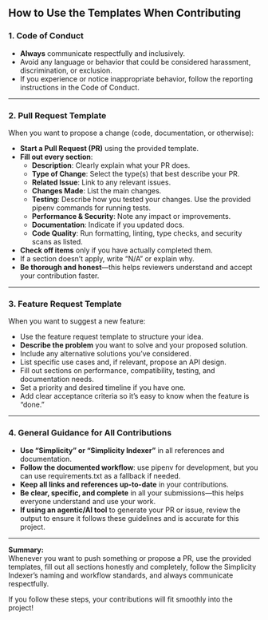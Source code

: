 ## How to Use the Templates When Contributing

### 1. **Code of Conduct**
- **Always** communicate respectfully and inclusively.
- Avoid any language or behavior that could be considered harassment, discrimination, or exclusion.
- If you experience or notice inappropriate behavior, follow the reporting instructions in the Code of Conduct.

---

### 2. **Pull Request Template**
When you want to propose a change (code, documentation, or otherwise):

- **Start a Pull Request (PR)** using the provided template.
- **Fill out every section**:
  - **Description**: Clearly explain what your PR does.
  - **Type of Change**: Select the type(s) that best describe your PR.
  - **Related Issue**: Link to any relevant issues.
  - **Changes Made**: List the main changes.
  - **Testing**: Describe how you tested your changes. Use the provided pipenv commands for running tests.
  - **Performance & Security**: Note any impact or improvements.
  - **Documentation**: Indicate if you updated docs.
  - **Code Quality**: Run formatting, linting, type checks, and security scans as listed.
- **Check off items** only if you have actually completed them.
- If a section doesn’t apply, write “N/A” or explain why.
- **Be thorough and honest**—this helps reviewers understand and accept your contribution faster.

---

### 3. **Feature Request Template**
When you want to suggest a new feature:

- Use the feature request template to structure your idea.
- **Describe the problem** you want to solve and your proposed solution.
- Include any alternative solutions you’ve considered.
- List specific use cases and, if relevant, propose an API design.
- Fill out sections on performance, compatibility, testing, and documentation needs.
- Set a priority and desired timeline if you have one.
- Add clear acceptance criteria so it’s easy to know when the feature is “done.”

---

### 4. **General Guidance for All Contributions**
- **Use “Simplicity” or “Simplicity Indexer”** in all references and documentation.
- **Follow the documented workflow**: use pipenv for development, but you can use requirements.txt as a fallback if needed.
- **Keep all links and references up-to-date** in your contributions.
- **Be clear, specific, and complete** in all your submissions—this helps everyone understand and use your work.
- **If using an agentic/AI tool** to generate your PR or issue, review the output to ensure it follows these guidelines and is accurate for this project.

---

**Summary:**  
Whenever you want to push something or propose a PR, use the provided templates, fill out all sections honestly and completely, follow the Simplicity Indexer’s naming and workflow standards, and always communicate respectfully.

If you follow these steps, your contributions will fit smoothly into the project!